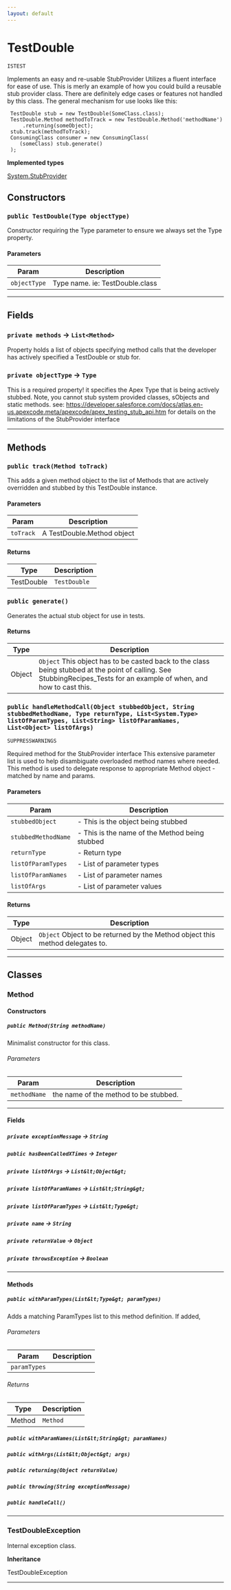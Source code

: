 ```yaml
---
layout: default
---
```

# TestDouble

`ISTEST`

Implements an easy and re-usable StubProvider
Utilizes a fluent interface for ease of use.
This is merly an example of how you could build a reusable stub provider
class. There are definitely edge cases or features not handled by this class.
The general mechanism for use looks like this:
```apex
 TestDouble stub = new TestDouble(SomeClass.class);
 TestDouble.Method methodToTrack = new TestDouble.Method('methodName')
     .returning(someObject);
 stub.track(methodToTrack);
 ConsumingClass consumer = new ConsumingClass(
    (someClass) stub.generate()
 );
```


**Implemented types**

[System.StubProvider](System.StubProvider)

## Constructors
### `public TestDouble(Type objectType)`

Constructor requiring the Type parameter to ensure we always set the Type property.

#### Parameters

|Param|Description|
|---|---|
|`objectType`|Type name. ie: TestDouble.class|

---
## Fields

### `private methods` → `List<Method>`


Property holds a list of objects specifying method calls that the developer has actively specified a TestDouble or stub for.

### `private objectType` → `Type`


This is a required property! it specifies the Apex Type that is being actively stubbed. Note, you cannot stub system provided classes, sObjects and static methods. see: https://developer.salesforce.com/docs/atlas.en-us.apexcode.meta/apexcode/apex_testing_stub_api.htm for details on the limitations of the StubProvider interface

---
## Methods
### `public track(Method toTrack)`

This adds a given method object to the list of Methods that are actively overridden and stubbed by this TestDouble instance.

#### Parameters

|Param|Description|
|---|---|
|`toTrack`|A TestDouble.Method object|

#### Returns

|Type|Description|
|---|---|
|TestDouble|`TestDouble`|

### `public generate()`

Generates the actual stub object for use in tests.

#### Returns

|Type|Description|
|---|---|
|Object|`Object` This object has to be casted back to the class being stubbed at the point of calling. See StubbingRecipes_Tests for an example of when, and how to cast this.|

### `public handleMethodCall(Object stubbedObject, String stubbedMethodName, Type returnType, List<System.Type> listOfParamTypes, List<String> listOfParamNames, List<Object> listOfArgs)`

`SUPPRESSWARNINGS`

Required method for the StubProvider interface This extensive parameter list is used to help disambiguate overloaded method names where needed. This method is used to delegate response to appropriate Method object - matched by name and params.

#### Parameters

|Param|Description|
|---|---|
|`stubbedObject`|- This is the object being stubbed|
|`stubbedMethodName`|- This is the name of the Method being stubbed|
|`returnType`|- Return type|
|`listOfParamTypes`|- List of parameter types|
|`listOfParamNames`|- List of parameter names|
|`listOfArgs`|- List of parameter values|

#### Returns

|Type|Description|
|---|---|
|Object|`Object` Object to be returned by the Method object this method delegates to.|

---
## Classes
### Method


#### Constructors
##### `public Method(String methodName)`

Minimalist constructor for this class.

###### Parameters

|Param|Description|
|---|---|
|`methodName`|the name of the method to be stubbed.|

---
#### Fields

##### `private exceptionMessage` → `String`


##### `public hasBeenCalledXTimes` → `Integer`


##### `private listOfArgs` → `List&lt;Object&gt;`


##### `private listOfParamNames` → `List&lt;String&gt;`


##### `private listOfParamTypes` → `List&lt;Type&gt;`


##### `private name` → `String`


##### `private returnValue` → `Object`


##### `private throwsException` → `Boolean`


---
#### Methods
##### `public withParamTypes(List&lt;Type&gt; paramTypes)`

Adds a matching ParamTypes list to this method definition. If added,

###### Parameters

|Param|Description|
|---|---|
|`paramTypes`||

###### Returns

|Type|Description|
|---|---|
|Method|`Method`|

##### `public withParamNames(List&lt;String&gt; paramNames)`
##### `public withArgs(List&lt;Object&gt; args)`
##### `public returning(Object returnValue)`
##### `public throwing(String exceptionMessage)`
##### `public handleCall()`
---

### TestDoubleException

Internal exception class.


**Inheritance**

TestDoubleException


---
